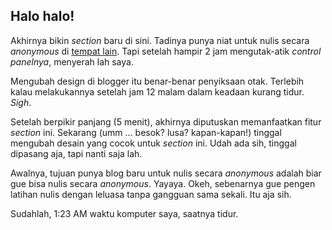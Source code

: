 ## Halo halo!

Akhirnya bikin _section_ baru di sini. Tadinya punya niat untuk nulis secara _anonymous_ di [tempat lain](http://blogger.com). Tapi setelah hampir 2 jam mengutak-atik _control panelnya_, menyerah lah saya.

Mengubah design di blogger itu benar-benar penyiksaan otak. Terlebih kalau melakukannya setelah jam 12 malam dalam keadaan kurang tidur. _Sigh_.

Setelah berpikir panjang (5 menit), akhirnya diputuskan memanfaatkan fitur _section_ ini. Sekarang (umm ... besok? lusa? kapan-kapan!) tinggal mengubah desain yang cocok untuk _section_ ini. Udah ada sih, tinggal dipasang aja, tapi nanti saja lah.

Awalnya, tujuan punya blog baru untuk nulis secara _anonymous_ adalah biar gue bisa nulis secara _anonymous_. Yayaya. Okeh, sebenarnya gue pengen latihan nulis dengan leluasa tanpa gangguan sama sekali. Itu aja sih.

Sudahlah, 1:23 AM waktu komputer saya, saatnya tidur.

<!-- {"time": "2007-09-15 13:23:37", "title": "Halo halo!"} -->
